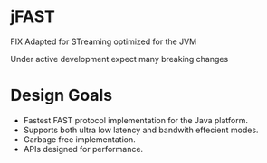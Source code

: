 jFAST
=====

FIX Adapted for STreaming optimized for the JVM 

Under active development expect many breaking changes

# Design Goals

* Fastest FAST protocol implementation for the Java platform.
* Supports both ultra low latency and bandwith effecient modes. 
* Garbage free implementation.
* APIs designed for performance.	




